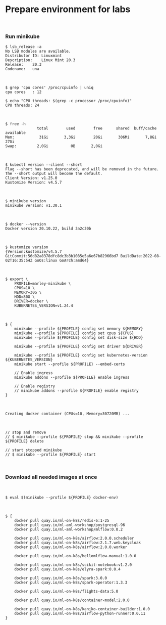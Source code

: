 # Prepare environment for labs

<br/>

### Run minikube

```
$ lsb_release -a
No LSB modules are available.
Distributor ID:	Linuxmint
Description:	Linux Mint 20.3
Release:	20.3
Codename:	una
```

<br/>

```
$ grep 'cpu cores' /proc/cpuinfo | uniq
cpu cores	: 12

$ echo "CPU threads: $(grep -c processor /proc/cpuinfo)"
CPU threads: 24
```

<br/>

```
$ free -h
              total        used        free      shared  buff/cache   available
Mem:           31Gi       3,3Gi        20Gi       306Mi       7,8Gi        27Gi
Swap:         2,0Gi          0B       2,0Gi
```

<br/>

```
$ kubectl version --client --short
Flag --short has been deprecated, and will be removed in the future. The --short output will become the default.
Client Version: v1.25.0
Kustomize Version: v4.5.7
```

<br/>

```
$ minikube version
minikube version: v1.30.1
```

<br/>

```
$ docker --version
Docker version 20.10.22, build 3a2c30b
```

<br/>

```
$ kustomize version
{Version:kustomize/v4.5.7 GitCommit:56d82a8378dfc8dc3b3b1085e5a6e67b82966bd7 BuildDate:2022-08-02T16:35:54Z GoOs:linux GoArch:amd64}
```

<!-- <br/>

```
$ export \
    PROFILE=marley-minikube \
    CPUS=8 \
    MEMORY=23G \
    HDD=80G \
    DRIVER=docker \
    KUBERNETES_VERSION=v1.22.4
``` -->

<br/>

```
$ export \
    PROFILE=marley-minikube \
    CPUS=10 \
    MEMORY=30G \
    HDD=80G \
    DRIVER=docker \
    KUBERNETES_VERSION=v1.24.4
```

<!-- export \
    PROFILE=marley-minikube \
    CPUS=4 \
    MEMORY=15G \
    HDD=80G \
    DRIVER=docker \
    KUBERNETES_VERSION=v1.26.6 -->

<!--

В книге
v1.22.4
 -->

<br/>

```
$ {
    minikube --profile ${PROFILE} config set memory ${MEMORY}
    minikube --profile ${PROFILE} config set cpus ${CPUS}
    minikube --profile ${PROFILE} config set disk-size ${HDD}

    minikube --profile ${PROFILE} config set driver ${DRIVER}

    minikube --profile ${PROFILE} config set kubernetes-version ${KUBERNETES_VERSION}
    minikube start --profile ${PROFILE} --embed-certs

    // Enable ingress
    minikube addons --profile ${PROFILE} enable ingress

    // Enable registry
    // minikube addons --profile ${PROFILE} enable registry
}
```

<br/>

```
Creating docker container (CPUs=10, Memory=30720MB) ...
```

<br/>

```
// stop and remove
// $ minikube --profile ${PROFILE} stop && minikube --profile ${PROFILE} delete

// start stopped minikube
// $ minikube --profile ${PROFILE} start
```

<br/>

### Download all needed images at once

<br/>

```
$ eval $(minikube --profile ${PROFILE} docker-env)
```

<br/>

<!-- # docker pull quay.io/ml-on-k8s/airflow:2.2.3.worker
# docker pull quay.io/ml-on-k8s/airflow:2.2.3.scheduler
# docker pull quay.io/ml-on-k8s/airflow:2.2.3.web.keycloak
# docker pull quay.io/ml-on-k8s/spark-operator:1.3.4 -->

```
$ {
    docker pull quay.io/ml-on-k8s/redis-6:1-25
    docker pull quay.io/ml-aml-workshop/postgresql-96
    docker pull quay.io/ml-aml-workshop/mlflow:0.0.2

    docker pull quay.io/ml-on-k8s/airflow:2.0.0.scheduler
    docker pull quay.io/ml-on-k8s/airflow:2.1.7.web.keycloak
    docker pull quay.io/ml-on-k8s/airflow:2.0.0.worker

    docker pull quay.io/ml-on-k8s/hellomlflow-manual:1.0.0

    docker pull quay.io/ml-on-k8s/scikit-notebook:v1.2.0
    docker pull quay.io/ml-on-k8s/elyra-spark:0.0.4

    docker pull quay.io/ml-on-k8s/spark:3.0.0
    docker pull quay.io/ml-on-k8s/spark-operator:1.3.3

    docker pull quay.io/ml-on-k8s/flights-data:5.0

    docker pull quay.io/ml-on-k8s/container-model:2.0.0

    docker pull quay.io/ml-on-k8s/kaniko-container-builder:1.0.0
    docker pull quay.io/ml-on-k8s/airflow-python-runner:0.0.11
}
```

<!--
```
$ minikube --profile ${PROFILE} kubectl -- get sc
NAME                 PROVISIONER                RECLAIMPOLICY   VOLUMEBINDINGMODE   ALLOWVOLUMEEXPANSION   AGE
standard (default)   k8s.io/minikube-hostpath   Delete          Immediate           false                  3h4m
``` -->
